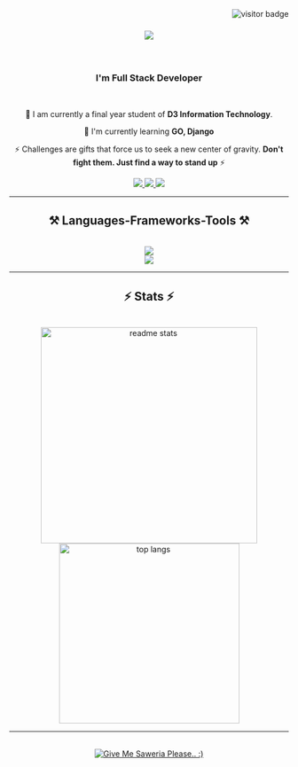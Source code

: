 <img align="right" src="https://visitor-badge.laobi.icu/badge?page_id=samuelsiahaan16.samuelsiahaan16" alt="visitor badge"/>

<h1 align="center">
    <img src="https://readme-typing-svg.herokuapp.com/?font=Righteous&size=35&center=true&vCenter=true&width=500&height=70&duration=4000&lines=Hi+There!+👋;+I'm+Samuel+Siahaan!;" />
</h1>

<br/>

<h3 align="center">I'm Full Stack Developer </h3>

<br/>

<div align="center">
 
 🔭 I am currently a final year student of **D3 Information Technology**.  
 
 🌱 I'm currently learning **GO, Django**
 
 ⚡ 
 Challenges are gifts that force us to seek a new center of gravity. 
 **Don't fight them. Just find a way to stand up** 
 ⚡

 </div>


<div align="center"> 
  <a href="mailto:samysiahaaan@gmail.com">
    <img src="https://img.shields.io/badge/Gmail-333333?style=for-the-badge&logo=gmail&logoColor=red" />
  </a>
  <a href="https://linkedin.com/in/samuelsiahaan16" target="_blank">
    <img src="https://img.shields.io/badge/LinkedIn-0077B5?style=for-the-badge&logo=linkedin&logoColor=white" target="_blank" />
  </a>
  <a href="https://samuelsiahaan.detimel.org" target="_blank">
     <img src="https://img.shields.io/badge/Portfolio-FF5722?style=for-the-badge&logo=todoist&logoColor=white" target="_blank" /> <!-- sqlite, safari, google-chrome are other good icon options -->
  </a>
</div>

 <hr/>

 <h2 align="center">⚒️ Languages-Frameworks-Tools ⚒️</h2>
<br/>
<div align="center">
    <img src="https://skillicons.dev/icons?i=html,css,javascript,vscode,github,figma,bootstrap" />
    <br/>
    <img src="https://skillicons.dev/icons?i=php,python,c,mysql,git,java,laravel,postman" /><br>
</div>

<hr/>

<h2 align="center">⚡ Stats ⚡</h2>
<br>
<div align=center> 
  <img width=390 src="https://github-readme-stats.vercel.app/api?username=samuelsiahaan16&count_private=true&show_icons=true&theme=react&rank_icon=github&border_radius=10" alt="readme stats" />
  <br/>
  <img width=325 align="center" src="https://github-readme-stats.vercel.app/api/top-langs/?username=samuelsiahaan16&hide=HTML&langs_count=8&layout=compact&theme=react&border_radius=10&size_weight=0.5&count_weight=0.5&exclude_repo=github-readme-stats" alt="top langs" />
</div>

<hr/>

<br/>

<div align="center">
<a href='https://saweria.co/samuelsiahaan' target='_blank'><img src='https://upload.wikimedia.org/wikipedia/commons/a/a5/Saweria_logo.png' border='0' alt='Give Me Saweria Please.. :)' /></a>
</div>

